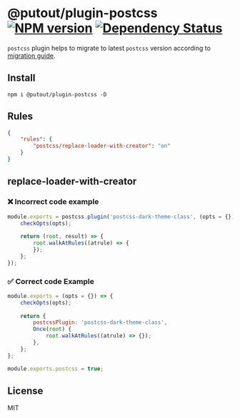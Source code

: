 # @putout/plugin-postcss [![NPM version][NPMIMGURL]][NPMURL] [![Dependency Status][DependencyStatusIMGURL]][DependencyStatusURL]

[NPMIMGURL]: https://img.shields.io/npm/v/@putout/plugin-postcss.svg?style=flat&longCache=true
[NPMURL]: https://npmjs.org/package/@putout/plugin-postcss"npm"
[DependencyStatusURL]: https://david-dm.org/coderaiser/postcss?path=packages/plugin-postcss
[DependencyStatusIMGURL]: https://david-dm.org/coderaiser/postcss.svg?path=packages/plugin-postcss

`postcss` plugin helps to migrate to latest `postcss` version according to [migration guide](https://evilmartians.com/chronicles/postcss-8-plugin-migration).

## Install

```
npm i @putout/plugin-postcss -D
```

## Rules

```json
{
    "rules": {
        "postcss/replace-loader-with-creator": "on"
    }
}
```

## replace-loader-with-creator

### ❌ Incorrect code example

```js
module.exports = postcss.plugin('postcss-dark-theme-class', (opts = {}) => {
    checkOpts(opts);
    
    return (root, result) => {
        root.walkAtRules((atrule) => {
        });
    };
});
```

### ✅ Correct code Example

```js
module.exports = (opts = {}) => {
    checkOpts(opts);
    
    return {
        postcssPlugin: 'postcss-dark-theme-class',
        Once(root) {
            root.walkAtRules((atrule) => {});
        },
    };
};

module.exports.postcss = true;
```

## License

MIT
